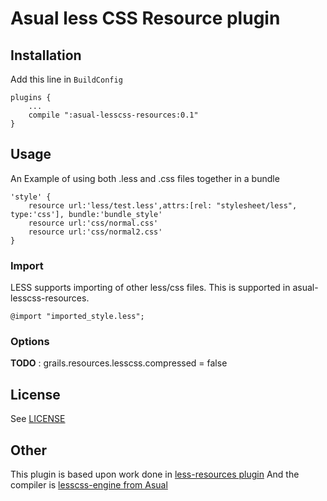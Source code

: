 # Asual less CSS Resource plugin

## Installation

Add this line in `BuildConfig`

``` 
plugins {
    ...
    compile ":asual-lesscss-resources:0.1"
}
```

## Usage

An Example of using both .less and .css files together in a bundle

```
'style' {
    resource url:'less/test.less',attrs:[rel: "stylesheet/less", type:'css'], bundle:'bundle_style'
    resource url:'css/normal.css'
    resource url:'css/normal2.css'
}
```

### Import

LESS supports importing of other less/css files. This is supported in asual-lesscss-resources.

```
@import "imported_style.less";
```

### Options

**TODO** : grails.resources.lesscss.compressed = false

## License

See [LICENSE](LICENSE)

## Other

This plugin is based upon work done in [less-resources plugin](http://grails.org/plugin/less-resources)
And the compiler is [lesscss-engine from Asual](https://github.com/asual/lesscss-engine)